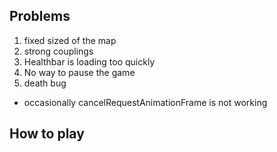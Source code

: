 ## Problems

1. fixed sized of the map
2. strong couplings
3. Healthbar is loading too quickly
4. No way to pause the game
5. death bug

- occasionally cancelRequestAnimationFrame is not working

## How to play
